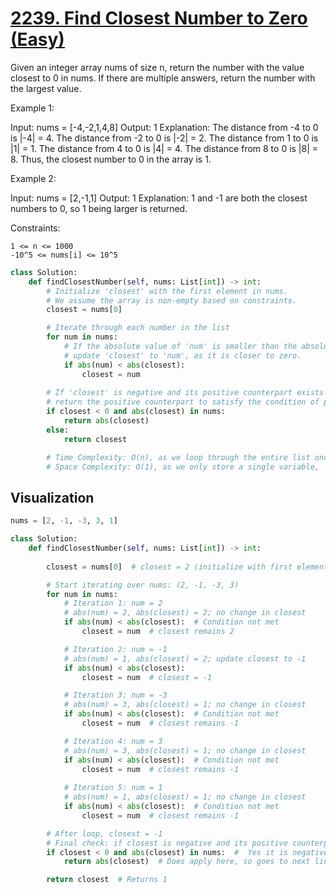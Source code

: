 # [2239. Find Closest Number to Zero (Easy)](https://leetcode.com/problems/find-closest-number-to-zero/)


Given an integer array nums of size n, return the number with the value closest to 0 in nums. If there are multiple answers, return the number with the largest value.

Example 1:

Input: nums = [-4,-2,1,4,8]
Output: 1
Explanation:
The distance from -4 to 0 is |-4| = 4.
The distance from -2 to 0 is |-2| = 2.
The distance from 1 to 0 is |1| = 1.
The distance from 4 to 0 is |4| = 4.
The distance from 8 to 0 is |8| = 8.
Thus, the closest number to 0 in the array is 1.

Example 2:

Input: nums = [2,-1,1]
Output: 1
Explanation: 1 and -1 are both the closest numbers to 0, so 1 being larger is returned.

 

Constraints:

    1 <= n <= 1000
    -10^5 <= nums[i] <= 10^5



```python
class Solution:
    def findClosestNumber(self, nums: List[int]) -> int:
        # Initialize 'closest' with the first element in nums.
        # We assume the array is non-empty based on constraints.
        closest = nums[0]

        # Iterate through each number in the list
        for num in nums: 
            # If the absolute value of 'num' is smaller than the absolute value of 'closest',
            # update 'closest' to 'num', as it is closer to zero.
            if abs(num) < abs(closest):
                closest = num
        
        # If 'closest' is negative and its positive counterpart exists in nums,
        # return the positive counterpart to satisfy the condition of preferring positive.
        if closest < 0 and abs(closest) in nums: 
            return abs(closest)
        else:
            return closest

        # Time Complexity: O(n), as we loop through the entire list once.
        # Space Complexity: O(1), as we only store a single variable, 'closest'.
```

## **Visualization**


```python
nums = [2, -1, -3, 3, 1]

class Solution:
    def findClosestNumber(self, nums: List[int]) -> int:
        
        closest = nums[0]  # closest = 2 (initialize with first element)

        # Start iterating over nums: (2, -1, -3, 3)
        for num in nums:
            # Iteration 1: num = 2
            # abs(num) = 2, abs(closest) = 2; no change in closest
            if abs(num) < abs(closest):  # Condition not met
                closest = num  # closest remains 2

            # Iteration 2: num = -1
            # abs(num) = 1, abs(closest) = 2; update closest to -1
            if abs(num) < abs(closest):
                closest = num  # closest = -1

            # Iteration 3: num = -3
            # abs(num) = 3, abs(closest) = 1; no change in closest
            if abs(num) < abs(closest):  # Condition not met
                closest = num  # closest remains -1

            # Iteration 4: num = 3
            # abs(num) = 3, abs(closest) = 1; no change in closest
            if abs(num) < abs(closest):  # Condition not met
                closest = num  # closest remains -1
            
            # Iteration 5: num = 1
            # abs(num) = 1, abs(closest) = 1; no change in closest
            if abs(num) < abs(closest):  # Condition not met
                closest = num  # closest remains -1

        # After loop, closest = -1
        # Final check: if closest is negative and its positive counterpart exists in nums
        if closest < 0 and abs(closest) in nums:  #  Yes it is negative (-1) has a positive counterpart in nums
            return abs(closest)  # Does apply here, so goes to next line, we return the larger value which is 1

        return closest  # Returns 1
```
